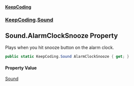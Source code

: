 #### [KeepCoding](index.md 'index')
### [KeepCoding](KeepCoding.md 'KeepCoding').[Sound](Sound.md 'KeepCoding.Sound')
## Sound.AlarmClockSnooze Property
Plays when you hit snooze button on the alarm clock.  
```csharp
public static KeepCoding.Sound AlarmClockSnooze { get; }
```
#### Property Value
[Sound](Sound.md 'KeepCoding.Sound')
